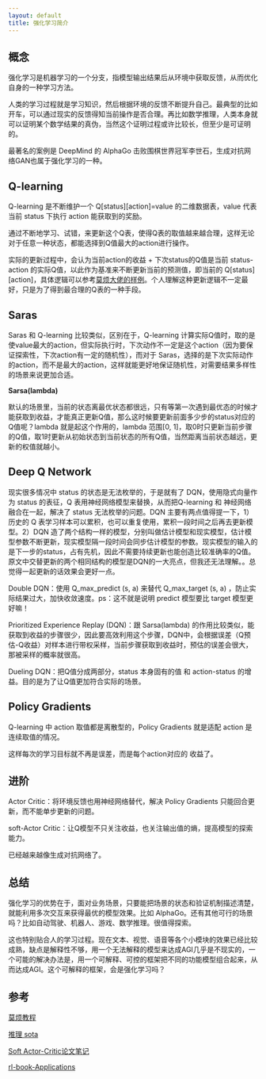 ```yaml
---
layout: default
title: 强化学习简介
---
```


## 概念

强化学习是机器学习的一个分支，指模型输出结果后从环境中获取反馈，从而优化自身的一种学习方法。

人类的学习过程就是学习知识，然后根据环境的反馈不断提升自己。最典型的比如开车，可以通过现实的反馈得知当前操作是否合理。再比如数学推理，人类本身就可以证明某个数学结果的真伪，当然这个证明过程或许比较长，但至少是可证明的。

最著名的案例是 DeepMind 的 AlphaGo 击败围棋世界冠军李世石，生成对抗网络GAN也属于强化学习的一种。

## Q-learning

Q-learning 是不断维护一个 Q\[status\]\[action\]=value 的二维数据表，value 代表当前 status 下执行 action 能获取到的奖励。

通过不断地学习、试错，来更新这个Q表，使得Q表的取值越来越合理，这样无论对于任意一种状态，都能选择到Q值最大的action进行操作。

实际的更新过程中，会认为当前action的收益 + 下次status的Q值是当前 status-action 的实际Q值，以此作为基准来不断更新当前的预测值，即当前的 Q\[status\]\[action\]，具体逻辑可以参考[莫烦大佬的样例](https://github.com/MorvanZhou/Reinforcement-learning-with-tensorflow/blob/master/contents/2_Q_Learning_maze/RL_brain.py#L40)。个人理解这种更新逻辑不一定最好，只是为了得到最合理的Q表的一种手段。

## Saras

Saras 和 Q-learning 比较类似，区别在于，Q-learning 计算实际Q值时，取的是使value最大的action，但实际执行时，下次动作不一定是这个action（因为要保证探索性，下次action有一定的随机性），而对于 Saras，选择的是下次实际动作的action，而不是最大的action，这样就能更好地保证随机性，对需要结果多样性的场景来说更加合适。

**Sarsa(lambda)**

默认的场景里，当前的状态离最优状态都很远，只有等第一次遇到最优态的时候才能获取到收益，才能真正更新Q值，那么这时候要更新前面多少步的status对应的Q值呢？lambda 就是起这个作用的，lambda 范围[0, 1]，取0时只更新当前步骤的Q值，取1时更新从初始状态到当前状态的所有Q值，当然距离当前状态越远，更新的权值就越小。

## Deep Q Network

现实很多情况中 status 的状态是无法枚举的，于是就有了 DQN，使用隐式向量作为 status 的表征，Q 表用神经网络模型来替换，从而把Q-learning 和 神经网络融合在一起，解决了 status 无法枚举的问题。DQN 主要有两点值得提一下，1）历史的 Q 表学习样本可以累积，也可以重复使用，累积一段时间之后再去更新模型。2）DQN 造了两个结构一样的模型，分别叫做估计模型和现实模型，估计模型参数不断更新，现实模型隔一段时间会同步估计模型的参数。现实模型的输入的是下一步的status，占有先机，因此不需要持续更新也能创造比较准确率的Q值。原文中交替更新的两个相同结构的模型是DQN的一大亮点，但我还无法理解。。总觉得一起更新的话效果会更好一点。

Double DQN：使用 Q_max_predict (s, a) 来替代 Q_max_target (s, a) ，防止实际结果过大，加快收敛速度。ps：这不就是说明 predict 模型要比 target 模型更好嘛！

Prioritized Experience Replay (DQN)：跟 Sarsa(lambda) 的作用比较类似，能获取到收益的步骤很少，因此要高效利用这个步骤，DQN中，会根据误差（Q预估-Q收益）对样本进行带权采样，当前步骤获取到收益时，预估的误差会很大，那被采样的概率就很高。

Dueling DQN：把Q值分成两部分，status 本身固有的值 和 action-status 的增益。目的是为了让Q值更加符合实际的场景。

## Policy Gradients

Q-learning 中 action 取值都是离散型的，Policy Gradients 就是适配 action 是连续取值的情况。

这样每次的学习目标就不再是误差，而是每个action对应的 收益了。

## 进阶

Actor Critic：将环境反馈也用神经网络替代，解决  Policy Gradients 只能回合更新，而不能单步更新的问题。

soft-Actor Critic：让Q模型不只关注收益，也关注输出值的熵，提高模型的探索能力。

已经越来越像生成对抗网络了。

## 总结

强化学习的优势在于，面对业务场景，只要能把场景的状态和验证机制描述清楚，就能利用多次交互来获得最优的模型效果。比如 AlphaGo。还有其他可行的场景吗？比如自动驾驶、机器人、游戏、数学推理。很值得探索。

这也特别贴合人的学习过程。现在文本、视觉、语音等各个小模块的效果已经比较成熟，缺点是解释性不够，用一个无法解释的模型来达成AGI几乎是不现实的，一个可能的解决办法是，用一个可解释、可控的框架把不同的功能模型组合起来，从而达成AGI。这个可解释的框架，会是强化学习吗？

## 参考

[莫烦教程](https://mofanpy.com/tutorials/machine-learning/reinforcement-learning/)

[推理 sota](https://paperswithcode.com/task/decision-making)

[Soft Actor-Critic论文笔记](https://zhuanlan.zhihu.com/p/52526801)

[rl-book-Applications](https://rl-book.com/applications/)
